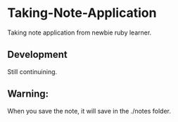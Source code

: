 # Taking-Note-Application
Taking note application from newbie ruby learner.


## Development
Still continuining.

## Warning:
When you save the note, it will save in the ./notes folder.
